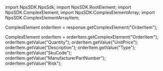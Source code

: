 import NpsSDK.NpsSdk;
import NpsSDK.RootElement;
import NpsSDK.ComplexElement;
import NpsSDK.ComplexElementArray;
import NpsSDK.ComplexElementArrayItem;

ComplexElement orderItem = response.getComplexElement("OrderItem");


ComplexElement orderItem = orderItem.getComplexElement("OrderItem");
orderItem.getValue("Quantity");
orderItem.getValue("UnitPrice");
orderItem.getValue("Description");
orderItem.getValue("Type");
orderItem.getValue("SkuCode");
orderItem.getValue("ManufacturerPartNumber");
orderItem.getValue("Risk");

